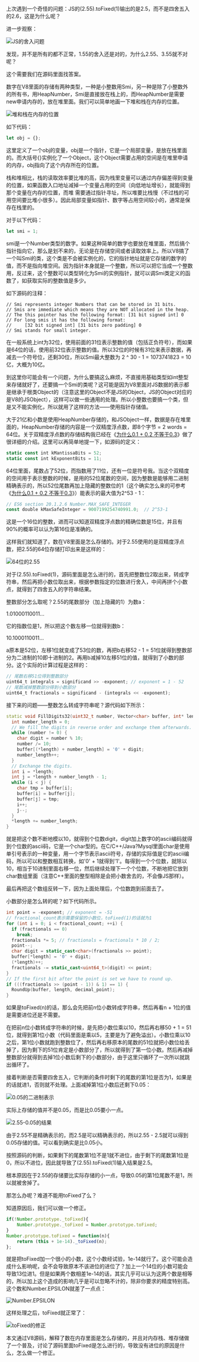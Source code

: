 上次遇到一个奇怪的问题：JS的(2.55).toFixed(1)输出的是2.5，而不是四舍五入的2.6，这是为什么呢？

进一步观察：

![JS的舍入问题](https://user-gold-cdn.xitu.io/2017/11/20/15fd7517d3e28a6c?imageView2/0/w/1280/h/960/format/webp/ignore-error/1)

发现，并不是所有的都不正常，1.55的舍入还是对的，为什么2.55、3.55就不对呢？

这个需要我们在源码里面找答案。

数字在V8里面的存储有两种类型，一种是小整数用Smi，另一种是除了小整数外的所有书，用HeapNumber，Smi是直接放在栈上的，而HeapNumber是需要new申请内存的，放在堆里面。我们可以简单地画一下堆和栈在内存的位置。

![堆和栈在内存的位置](https://user-gold-cdn.xitu.io/2017/11/20/15fd51601f9a4262?imageView2/0/w/1280/h/960/format/webp/ignore-error/1)

如下代码：

```javascript
let obj = {};
```

这里定义了一个obj的变量，obj是一个指针，它是一个局部变量，是放在栈里面的。而大括号{}实例化了一个Object，这个Object需要占用的空间是在堆里申请的内存，obj指向了这个内存所在的位置。

栈和堆相比，栈的读取效率要比堆的高，因为栈里变量可以通过内存偏差得到变量的位置，如果函数入口地址减掉一个变量占用的空间（向低地址增长），就能得到那个变量在内存的位置，而堆 需要通过指针寻址，所以堆要比栈慢（不过栈的可用空间要比堆小很多）。因此局部变量如指针、数字等占用空间较小的，通常是保存在栈里的。

对于以下代码：

```javascript
let smi = 1;
```

smi是一个Number类型的数字。如果这种简单的数字也要放在堆里面，然后搞个指针指向它，那么是划不来的，无论是在存储空间或者读取效率上。所以V8搞了一个叫Smi的类，这个类是不会被实例化的，它的指针地址就是它存储的数字的值，而不是指向堆空间。因为指针本身就是一个整数，所以可以把它当成一个整数用，反过来，这个整数可以类型转化为Smi的实例指针，就可以调Smi类定义的函数了，如获取实际的整数值是多少。

如下源码的注释：

```
// Smi represents integer Numbers that can be stored in 31 bits.
// Smis are immediate which means they are NOT allocated in the heap.
// The this pointer has the following format: [31 bit signed int] 0
// For long smis it has the following format:
//     [32 bit signed int] [31 bits zero padding] 0
// Smi stands for small integer.
```

在一般系统上int为32位，使用前面的31位表示整数的值（包括正负符号），而如果是64位的话，使用前32位表示整数的值。所以32位的时候有31位来表示数据，再减去一个符号位，还剩30位，所以Smi最大整数为 2 ^ 30 - 1 = 1073741823 = 10亿，大概为10亿。

到这里你可能会有一个问题，为什么要搞这么麻烦，不直接用基础类型如int整型来存储就好了，还要搞一个Smi的类呢？这可能是因为V8里面对JS数据的表示都是继承于根类Object的（注意这里的Object不是JS的Object，JS的Object对应的是V8的JSObject），这样可以做一些通用的处理。所以小整数也要搞一个类，但是又不能实例化，所以就用了这样的方法——使用指针存储值。

大于21亿和小数是使用HeapNumber存储的，和JSObject一样，数据是存在堆里面的，HeapNumber存储的内容是一个双精度浮点数，即8个字节 = 2 words = 64位。关于双精度浮点数的存储结构我已经在《[为什么0.1 + 0.2 不等于0.3](https://fed.renren.com/2017/05/13/float-number/)》做了很详细的介绍。这里可以再简单地提一下，如源码的定义：

```javascript
static const int kMantissaBits = 52;
static const int kExponentBits = 11;
```

64位里面，尾数占了52位，而指数用了11位，还有一位是符号我。当这个双精度的空间用于表示整数的时候，是用的52位尾数的空间，因为整数是能够用二进制精确表示的，所以52位尾数再加上隐藏的整数位的1（这个确实怎么来的可参考《[为什么0.1 + 0.2 不等于0.3](https://fed.renren.com/2017/05/13/float-number/)》）能表示的最大值为2^53 - 1：

```javascript
// ES6 section 20.1.2.6 Number.MAX_SAFE_INTEGER
const double kMaxSafeInteger = 9007199254740991.0;  // 2^53-1
```

这是一个16位的整数，进而可以知道双精度浮点数的精确位数是15位，并且有90%的概率可以认为第16位是准确的。

这样我们就知道了，数在V8里面是怎么存储的。对于2.55使用的是双精度浮点数，把2.55的64位存储打印出来是这样的：

![64位的2.55](https://user-gold-cdn.xitu.io/2017/11/19/15fd500349206fc1?imageView2/0/w/1280/h/960/format/webp/ignore-error/1)

对于(2.55).toFixed(1)，源码里面是怎么进行的，首先把整数位2取出来，转成字符串，然后再把小数位取出来，根据参数指定的位数进行舍入，中间再拼个小数点，就得到了四舍五入的字符串结果。

整数部分怎么取呢？2.55的尾数部分（加上隐藏的1）为数a：

1.01000110011...

它的指数位是1，所以把这个数左移一位就得到数b：

10.1000110011...

a原本是52位，左移1位就变成了53位的数，再把b右移52 - 1 = 51位就得到整数部分为二进制的10即十进制的2。再用b减掉10左移51位的值，就得到了小数的部分。这个实际的计算过程是这样的：

```javascript
// 尾数右移51位得到整数部分
uint64_t integrals = significand >> -exponent; // exponent = 1 - 52
// 尾数减掉整数部分得到小数部分
uint64_t fractionals = significand - (integrals << -exponent);
```

接下来的问题——整数怎么转成字符串呢？源代码如下所示：

```c++
static void FillDigits32(uint32_t number, Vector<char> buffer, int* length) {
  int number_length = 0;
  // We fill the digits in reverse order and exchange them afterwards.
  while (number != 0) {
    char digit = number % 10;
    number /= 10;
    buffer[(*length) + number_length] = '0' + digit;
    number_length++;
  }
  // Exchange the digits.
  int i = *length;
  int j = *length + number_length - 1;
  while (i < j) {
    char tmp = buffer[i];
    buffer[i] = buffer[j];
    buffer[j] = tmp;
    i++;
    j--;
  }
  *length += number_length;
}
```

就是把这个数不断地模以10，就得到个位数digit，digit加上数字0的ascii编码就得到个位数的ascii码，它是一个char型的。在C/C++/Java?Mysql里面char是使用单引号表示的一种变量，用一个字节表示ascii符号，存储的实际值是它的ascii编码，所以可以和整数相互转换，如'0' + 1就得到'1'。每得到一个个位数，就除以10，相当于10进制里面右移一位，然后继续处理下一个个位数，不断地把它放到char数组里面（注意C++里面的整型相除是会把小数舍去的，不会像JS那样）。

最后再把这个数组反转一下，因为上面处理后，个位数跑到前面去了。

小数部分是怎么转的呢？如下代码所示。

```c++
int point = -exponent; // exponent = -51
// fractional_count表示需要保留的小数位，toFixed(1)的话就为1
for (int i = 0; i < fractional_count; ++i) {
  if (fractionals == 0)
    break;
  fractionals *= 5; // fractionals = fractionals * 10 / 2;
  point--;
  char digit = static_cast<char>(fractionals >> point);
  buffer[*length] = '0' + digit;
  (*length)++;
  fractionals -= static_cast<uint64_t>(digit) << point;
}
// If the first bit after the point is set we have to round up.
if (((fractionals >> (point - 1)) & 1) == 1) {
  RoundUp(buffer, length, decimal_point);
}
```

如果是toFixed(n)的话，那么会先把前n位小数转成字符串，然后再看n + 1位的值是需要进位还是不需要。

在把前n位小数转成字符串的时候，是先把小数位乘以10，然后再右移50 + 1 = 51位，就得到第1位小数（代码里面是乘以5，主要是为了避免溢出）。小数位乘以10之后，第1位小数就跑到整数位了，然后再右移原本的尾数的51位就把小数位给丢掉了，因为剩下的51位肯定是小数部分了，所以就得到了第一位小数。然后再减掉整数部分就得到去掉1位小数后剩下的小数部分，由于这里只循环了一次所以就跳出循环了。

接着判断是否需要四舍五入，它判断的条件时剩下的尾数的第1位是否为1，如果是的话就进1，否则就不处理。上面减掉第1位小数后还剩下0.05：

![0.05的二进制表示](https://user-gold-cdn.xitu.io/2017/11/19/15fd500349b397b2?imageView2/0/w/1280/h/960/format/webp/ignore-error/1)

实际上存储的值并不是0.05，而是比0.05要小一点。

![2.55-0.05的结果](https://user-gold-cdn.xitu.io/2017/11/19/15fd5003491be060?imageView2/0/w/1280/h/960/format/webp/ignore-error/1)

由于2.55不是精确表示的，而2.5是可以精确表示的，所以2.55 - 2.5就可以得到0.05存储的值。可以看到确实是比0.05小。

按照源码的判断，如果剩下的尾数第1位不是1就不进位，由于剩下的尾数第1位是0，所以不进位，因此就导致了(2.55).toFixed(1)输入结果是2.5。

根本原因在于2.55的存储要比实际存储的小一点，导致0.05的第1位尾数不是1，所以就被舍掉了。

那怎么办呢？难道不能用toFixed了么？

知道原因后，我们可以做一个修正。

```javascript
if(!Number.prototype._toFixed){
    Number.prototype._toFixed = Number.prototype.toFixed;
}
Number.prototype.toFixed = function(n){
    return (this + 1e-14)._toFixed(n);
};
```

就是把toFixed加一个很小的小数，这个小数经试验，1e-14就行了。这个可能会造成什么影响呢，会不会导致原本不该进位的进位了？加上一个14位的小数可能会导致13位进1。但是如果两个数相差1e-14的话，其实几乎可以认为这两个数是相等的，所以加上这个造成的影响几乎是可以忽略不计的，除非你要求的精度特别高。这个数和Number.EPSILON就差了一点点：

![Number.EPSILON](https://user-gold-cdn.xitu.io/2017/11/19/15fd500349c6009d?imageView2/0/w/1280/h/960/format/webp/ignore-error/1)

这样处理之后，toFixed就正常了：

![toFixed的修正](https://user-gold-cdn.xitu.io/2017/11/19/15fd50038b0c50eb?imageView2/0/w/1280/h/960/format/webp/ignore-error/1)

本文通过V8源码，解释了数在内存里面是怎么存储的，并且对内存栈、堆存储做了一个普及，讨论了源码里面toFixed是怎么进行的，导致没有进位的原因是什么，怎么做一个修正。